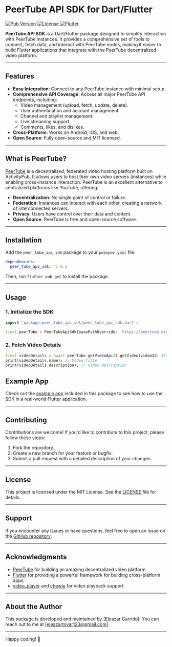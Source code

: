 # PeerTube API SDK for Dart/Flutter

[![Pub Version](https://img.shields.io/pub/v/peer_tube_api_sdk)](https://pub.dev/packages/peer_tube_api_sdk)
[![License](https://img.shields.io/badge/license-MIT-blue)](https://opensource.org/licenses/MIT)
[![Flutter](https://img.shields.io/badge/Flutter-%2302569B.svg?logo=flutter&logoColor=white)](https://flutter.dev)

**PeerTube API SDK** is a Dart/Flutter package designed to simplify interaction with PeerTube instances. It provides a comprehensive set of tools to connect, fetch data, and interact with PeerTube nodes, making it easier to build Flutter applications that integrate with the PeerTube decentralized video platform.

---

## Features

- **Easy Integration**: Connect to any PeerTube instance with minimal setup.
- **Comprehensive API Coverage**: Access all major PeerTube API endpoints, including:
    - Video management (upload, fetch, update, delete).
    - User authentication and account management.
    - Channel and playlist management.
    - Live streaming support.
    - Comments, likes, and dislikes.
- **Cross-Platform**: Works on Android, iOS, and web.
- **Open Source**: Fully open-source and MIT licensed.

---

## What is PeerTube?

[PeerTube](https://joinpeertube.org/) is a decentralized, federated video hosting platform built on ActivityPub. It allows users to host their own video servers (instances) while enabling cross-instance interaction. PeerTube is an excellent alternative to centralized platforms like YouTube, offering:

- **Decentralization**: No single point of control or failure.
- **Federation**: Instances can interact with each other, creating a network of interconnected servers.
- **Privacy**: Users have control over their data and content.
- **Open Source**: PeerTube is free and open-source software.

---

## Installation

Add the `peer_tube_api_sdk` package to your `pubspec.yaml` file:

```yaml
dependencies:
  peer_tube_api_sdk: ^1.0.5
```

Then, run `flutter pub get` to install the package.

---

## Usage

### 1. Initialize the SDK

```dart
import 'package:peer_tube_api_sdk/peer_tube_api_sdk.dart';

final peerTube = PeerTubeApiSdk(basePathOverride: 'https://peertube.example.com');
```

### 2. Fetch Video Details

```dart
final videoDetails = await peerTube.getVideoApi().getVideo(videoId: 123);
print(videoDetails.name); // Video title
print(videoDetails.description); // Video description
```

## Example App

Check out the [example app](example/) included in this package to see how to use the SDK in a real-world Flutter application.

---

## Contributing

Contributions are welcome! If you'd like to contribute to this project, please follow these steps:

1. Fork the repository.
2. Create a new branch for your feature or bugfix.
3. Submit a pull request with a detailed description of your changes.

---

## License

This project is licensed under the MIT License. See the [LICENSE](LICENSE) file for details.

---

## Support

If you encounter any issues or have questions, feel free to open an issue on the [GitHub repository](https://github.com/RustLangLatam/peertube_api_sdk).

---

## Acknowledgments

- [PeerTube](https://joinpeertube.org/) for building an amazing decentralized video platform.
- [Flutter](https://flutter.dev) for providing a powerful framework for building cross-platform apps.
- [video_player](https://pub.dev/packages/video_player) and [chewie](https://pub.dev/packages/chewie) for video playback support.

---

## About the Author

This package is developed and maintained by [Eleazar Garrido]. You can reach out to me at [eleazartovar123@gmail.com].

---

Happy coding! 🚀
